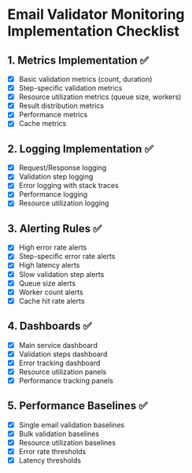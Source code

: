 # Email Validator Monitoring Implementation Checklist

## 1. Metrics Implementation ✅
- [x] Basic validation metrics (count, duration)
- [x] Step-specific validation metrics
- [x] Resource utilization metrics (queue size, workers)
- [x] Result distribution metrics
- [x] Performance metrics
- [x] Cache metrics

## 2. Logging Implementation ✅
- [x] Request/Response logging
- [x] Validation step logging
- [x] Error logging with stack traces
- [x] Performance logging
- [x] Resource utilization logging

## 3. Alerting Rules ✅
- [x] High error rate alerts
- [x] Step-specific error rate alerts
- [x] High latency alerts
- [x] Slow validation step alerts
- [x] Queue size alerts
- [x] Worker count alerts
- [x] Cache hit rate alerts

## 4. Dashboards ✅
- [x] Main service dashboard
- [x] Validation steps dashboard
- [x] Error tracking dashboard
- [x] Resource utilization panels
- [x] Performance tracking panels

## 5. Performance Baselines ✅
- [x] Single email validation baselines
- [x] Bulk validation baselines
- [x] Resource utilization baselines
- [x] Error rate thresholds
- [x] Latency thresholds